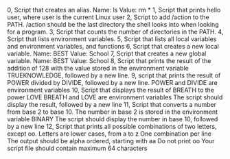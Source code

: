 0, Script that creates an alias.
	Name: ls
	Value: rm *
1, Script that prints hello user, where user is the current Linux user
2, Script to add /action to the PATH. /action should be the last directory the shell looks into when looking for a program.
3, Script that counts the number of directories in the PATH.
4, Script that lists environment variables.
5, Script that lists all local variables and environment variables, and functions
6, Script that creates a new local variable.
	Name: BEST
	Value: School
7, Script that creates a new global variable.
	Name: BEST
	Value: School
8, Script that prints the result of the addition of 128 with the value stored in the environment variable TRUEKNOWLEDGE, followed by a new line.
9, script that prints the result of POWER divided by DIVIDE, followed by a new line.
	POWER and DIVIDE are environment variables 
10, Script that displays the result of BREATH to the power LOVE
	BREATH and LOVE are environment variables
	The script should display the result, followed by a new line 
11, Script that converts a number from base 2 to base 10.
	The number in base 2 is stored in the environment variable BINARY
	The script should display the number in base 10, followed by a new line 
12, Script that prints all possible combinations of two letters, except oo.
	Letters are lower cases, from a to z
	One combination per line
	The output should be alpha ordered, starting with aa
	Do not print oo
	Your script file should contain maximum 64 characters 

